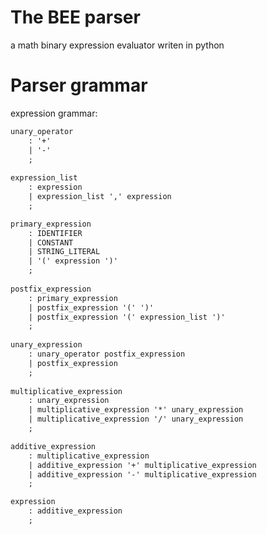 # The BEE parser

a math binary expression evaluator writen in python

# Parser grammar

expression grammar:

```yacc
unary_operator
	: '+'
	| '-'
	;
	
expression_list
	: expression
	| expression_list ',' expression
	;
```

```yacc
primary_expression
	: IDENTIFIER
	| CONSTANT
	| STRING_LITERAL
	| '(' expression ')'
	;
	
postfix_expression
	: primary_expression
	| postfix_expression '(' ')'
	| postfix_expression '(' expression_list ')'
	;
	
unary_expression
    : unary_operator postfix_expression
	| postfix_expression 
	;
	
multiplicative_expression
	: unary_expression
	| multiplicative_expression '*' unary_expression
	| multiplicative_expression '/' unary_expression
	;

additive_expression
	: multiplicative_expression
	| additive_expression '+' multiplicative_expression
	| additive_expression '-' multiplicative_expression
	;

expression
	: additive_expression
	;
```
